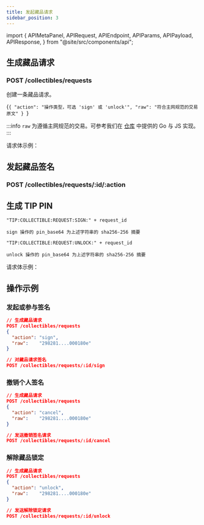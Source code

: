 ```yaml
---
title: 发起藏品请求
sidebar_position: 3
---
```


import {
  APIMetaPanel,
  APIRequest,
  APIEndpoint,
  APIParams,
  APIPayload,
  APIResponse,
} from "@site/src/components/api";

## 生成藏品请求

### POST /collectibles/requests

创建一条藏品请求。

<APIEndpoint url="/collectibles/requests" />

<APIMetaPanel scope="Authorized" />

<APIPayload>{`{
  "action": "操作类型，可选 'sign' 或 'unlock'",
  "raw": "符合主网规范的交易原文"
}
`}</APIPayload>

:::info
`raw` 为遵循主网规范的交易。可参考我们在 [仓库](https://github.com/MixinNetwork/multisig-bot/tree/main/common) 中提供的 Go 与 JS 实现。
:::

<APIRequest
  title="POST collectible request"
  method="POST"
  url='/collectibles/requests --data &apos;{"action": "sign", "raw": "298281....4952f95768b7d1a925c4189b912c343dbb000180e"}&apos;'
/>

请求体示例：

<APIResponse name="collectible_request" />

## 发起藏品签名

### POST /collectibles/requests/:id/:action

<APIEndpoint url="/collectibles/requests/:id/:action" />

<APIMetaPanel scope="Authorized" />

<APIParams
  p-action="操作类型，可选 `sign`、`cancel`、`unlock`"
  p-action-required={true}
  p-pin_base64="加密后的 PIN"
  p-pin-required={true}
/>

## 生成 TIP PIN

```
"TIP:COLLECTIBLE:REQUEST:SIGN:" + request_id

sign 操作的 pin_base64 为上述字符串的 sha256-256 摘要

"TIP:COLLECTIBLE:REQUEST:UNLOCK:" + request_id

unlock 操作的 pin_base64 为上述字符串的 sha256-256 摘要
```

<APIRequest
  title="operate the collectible request"
  method="POST"
  url='/collectibles/requests/:id/:action --data &apos;{"pin": "YOUR_PIN"}&apos;'
/>

请求体示例：

<APIResponse name="collectible_request" />

## 操作示例

### 发起或参与签名

```json
// 生成藏品请求
POST /collectibles/requests
{
  "action": "sign",
  "raw":    "298281....000180e"
}

// 对藏品请求签名
POST /collectibles/requests/:id/sign
```

### 撤销个人签名

```json
// 生成藏品请求
POST /collectibles/requests
{
  "action": "cancel",
  "raw":    "298281....000180e"
}

// 发送撤销签名请求
POST /collectibles/requests/:id/cancel
```

### 解除藏品锁定

```json
// 生成藏品请求
POST /collectibles/requests
{
  "action": "unlock",
  "raw":    "298281....000180e"
}

// 发送解除锁定请求
POST /collectibles/requests/:id/unlock
```
